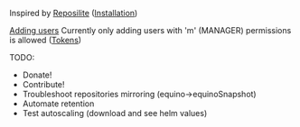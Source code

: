 Inspired by [Reposilite](https://reposilite.com/guide/about) ([Installation](https://reposilite.com/guide/kubernetes))

[Adding users](https://reposilite.com/guide/kubernetes#creating-the-first-access-token)
Currently only adding users with 'm' (MANAGER) permissions is allowed ([Tokens](https://reposilite.com/guide/tokens)) 

TODO:
- Donate!
- Contribute!
- Troubleshoot repositories mirroring (equino->equinoSnapshot) 
- Automate retention
- Test autoscaling (download and see helm values)